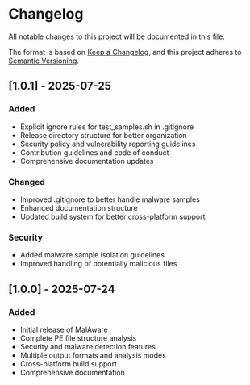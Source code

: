 # Changelog

All notable changes to this project will be documented in this file.

The format is based on [Keep a Changelog](https://keepachangelog.com/en/1.0.0/),
and this project adheres to [Semantic Versioning](https://semver.org/spec/v2.0.0.html).

## [1.0.1] - 2025-07-25

### Added
- Explicit ignore rules for test_samples.sh in .gitignore
- Release directory structure for better organization
- Security policy and vulnerability reporting guidelines
- Contribution guidelines and code of conduct
- Comprehensive documentation updates

### Changed
- Improved .gitignore to better handle malware samples
- Enhanced documentation structure
- Updated build system for better cross-platform support

### Security
- Added malware sample isolation guidelines
- Improved handling of potentially malicious files

## [1.0.0] - 2025-07-24

### Added
- Initial release of MalAware
- Complete PE file structure analysis
- Security and malware detection features
- Multiple output formats and analysis modes
- Cross-platform build support
- Comprehensive documentation
